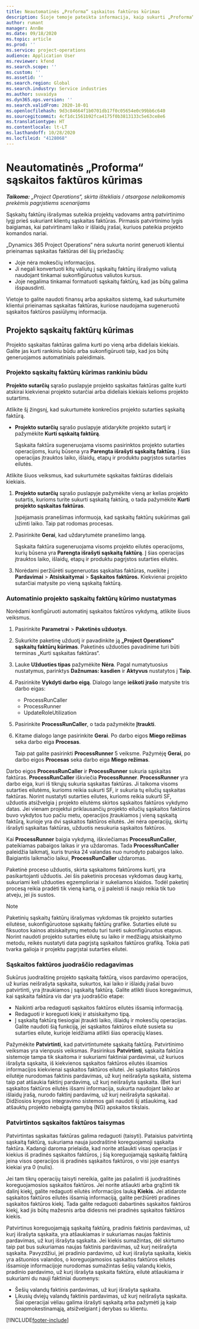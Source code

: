 ```yaml
---
title: Neautomatinės „Proforma“ sąskaitos faktūros kūrimas
description: Šioje temoje pateikta informacija, kaip sukurti „Proforma“ sąskaitą faktūrą.
author: rumant
manager: AnnBe
ms.date: 09/18/2020
ms.topic: article
ms.prod: ''
ms.service: project-operations
audience: Application User
ms.reviewer: kfend
ms.search.scope: ''
ms.custom: ''
ms.assetid: ''
ms.search.region: Global
ms.search.industry: Service industries
ms.author: suvaidya
ms.dyn365.ops.version: ''
ms.search.validFrom: 2020-10-01
ms.openlocfilehash: 9d3c84664f1b0701db17f0c05654e0c99bb6c640
ms.sourcegitcommit: 4cf1dc1561b92fca4175f0b3813133c5e63ce8e6
ms.translationtype: HT
ms.contentlocale: lt-LT
ms.lasthandoff: 10/28/2020
ms.locfileid: "4128068"
---
```

# <a name="create-a-manual-proforma-invoice"></a>Neautomatinės „Proforma“ sąskaitos faktūros kūrimas

_**Taikoma:** „Project Operations“, skirta ištekliais / atsargose nelaikomomis prekėmis pagrįstiems scenarijams_

Sąskaitų faktūrų išrašymas suteikia projektų vadovams antrą patvirtinimo lygį prieš sukuriant klientų sąskaitas faktūras. Pirmasis patvirtinimo lygis baigiamas, kai patvirtinami laiko ir išlaidų įrašai, kuriuos pateikia projekto komandos nariai.

„Dynamics 365 Project Operations“ nėra sukurta norint generuoti klientui prieinamas sąskaitas faktūras dėl šių priežasčių:

- Joje nėra mokesčių informacijos.
- Ji negali konvertuoti kitų valiutų į sąskaitų faktūrų išrašymo valiutą naudojant tinkamai sukonfigūruotus valiutos kursus.
- Joje negalima tinkamai formatuoti sąskaitų faktūrų, kad jas būtų galima išspausdinti.

Vietoje to galite naudoti finansų arba apskaitos sistemą, kad sukurtumėte klientui prieinamas sąskaitas faktūras, kuriose naudojama sugeneruotū sąskaitos faktūros pasiūlymų informacija.

## <a name="creating-project-invoices"></a>Projekto sąskaitų faktūrų kūrimas

Projekto sąskaitas faktūras galima kurti po vieną arba dideliais kiekiais. Galite jas kurti rankiniu būdu arba sukonfigūruoti taip, kad jos būtų generuojamos automatiniais paleidimais.

### <a name="manually-create-project-invoices"></a>Projekto sąskaitų faktūrų kūrimas rankiniu būdu 

**Projekto sutarčių** sąrašo puslapyje projekto sąskaitas faktūras galite kurti atskirai kiekvienai projekto sutarčiai arba dideliais kiekiais kelioms projekto sutartims.

Atlikite šį žingsnį, kad sukurtumėte konkrečios projekto sutarties sąskaitą faktūrą.

- **Projekto sutarčių** sąrašo puslapyje atidarykite projekto sutartį ir pažymėkite **Kurti sąskaitą faktūrą**.

    Sąskaita faktūra sugeneruojama visoms pasirinktos projekto sutarties operacijoms, kurių būsena yra **Parengta išrašyti sąskaitą faktūrą**. Į šias operacijas įtrauktos laiko, išlaidų, etapų ir produktu pagrįstos sutarties eilutės.

Atlikite šiuos veiksmus, kad sukurtumėte sąskaitas faktūras dideliais kiekiais.

1. **Projekto sutarčių** sąrašo puslapyje pažymėkite vieną ar kelias projekto sutartis, kurioms turite sukurti sąskaitą faktūrą, o tada pažymėkite **Kurti projekto sąskaitas faktūras**.

    Įspėjamasis pranešimas informuoja, kad sąskaitų faktūrų sukūrimas gali užimti laiko. Taip pat rodomas procesas.

2. Pasirinkite **Gerai**, kad uždarytumėte pranešimo langą.

    Sąskaita faktūra sugeneruojama visoms projekto eilutės operacijoms, kurių būsena yra **Parengta išrašyti sąskaitą faktūrą**. Į šias operacijas įtrauktos laiko, išlaidų, etapų ir produktu pagrįstos sutarties eilutės.

3. Norėdami peržiūrėti sugeneruotas sąskaitas faktūras, nueikite į **Pardavimai** \> **Atsiskaitymai** \> **Sąskaitos faktūros.** Kiekvienai projekto sutarčiai matysite po vieną sąskaitą faktūrą.

### <a name="set-up-automated-creation-of-project-invoices"></a>Automatinio projekto sąskaitų faktūrų kūrimo nustatymas 

Norėdami konfigūruoti automatinį sąskaitos faktūros vykdymą, atlikite šiuos veiksmus.

1. Pasirinkite **Parametrai** \> **Paketinės užduotys**.
2. Sukurkite paketinę užduotį ir pavadinkite ją **„Project Operations“ sąskaitų faktūrų kūrimas**. Paketinės užduoties pavadinime turi būti terminas „Kurti sąskaitas faktūras“.
3. Lauke **Užduoties tipas** pažymėkite **Nėra**. Pagal numatytuosius nustatymus, parinktys **Dažnumas: kasdien** ir **Aktyvus** nustatytos į **Taip**.
4. Pasirinkite **Vykdyti darbo eigą**. Dialogo lange **ieškoti įrašo** matysite tris darbo eigas:

    - ProcessRunCaller
    - ProcessRunner
    - UpdateRoleUtilization

5. Pasirinkite **ProcessRunCaller**, o tada pažymėkite **Įtraukti**.
6. Kitame dialogo lange pasirinkite **Gerai**. Po darbo eigos **Miego režimas** seka darbo eiga **Procesas**.

    Taip pat galite pasirinkti **ProcessRunner** 5 veiksme. Pažymėję **Gerai**, po darbo eigos **Procesas** seka darbo eiga **Miego režimas**.

Darbo eigos **ProcessRunCaller** ir **ProcessRunner** sukuria sąskaitas faktūras. **ProcessRunCaller** iškviečia **ProcessRunner**. **ProcessRunner** yra darbo eiga, kuri iš tikrųjų sukuria sąskaitas faktūras. Ji taikoma visoms sutarties eilutėms, kurioms reikia sukurti SF, ir sukuria tų eilučių sąskaitas faktūras. Norint nustatyti sutarties eilutes, kurioms reikia sukurti SF, užduotis atsižvelgia į projekto eilutėms skirtos sąskaitos faktūros vykdymo datas. Jei vienam projektui priklausančių projekto eilučių sąskaitos faktūros buvo vykdytos tuo pačiu metu, operacijos įtraukiamos į vieną sąskaitą faktūrą, kurioje yra dvi sąskaitos faktūros eilutės. Jei nėra operacijų, skirtų išrašyti sąskaitas faktūras, užduotis nesukuria sąskaitos faktūros.

Kai **ProcessRunner** baigia vykdymą, iškviečiamas **ProcessRunCaller**, pateikiamas pabaigos laikas ir yra uždaromas. Tada **ProcessRunCaller** paleidžia laikmatį, kuris trunka 24 valandas nuo nurodyto pabaigos laiko. Baigiantis laikmačio laikui, **ProcessRunCaller** uždaromas.

Paketinė proceso užduotis, skirta sąskaitoms faktūroms kurti, yra pasikartojanti užduotis. Jei šis paketinis procesas vykdomas daug kartų, sukuriami keli užduoties egzemplioriai ir sukeliamos klaidos. Todėl paketinį procesą reikia pradėti tik vieną kartą, o jį paleisti iš naujo reikia tik tuo atveju, jei jis sustos.

> [!NOTE]
> Paketinių sąskaitų faktūrų išrašymas vykdomas tik projekto sutarties eilutėse, sukonfigūruotose sąskaitų faktūrų grafike. Sutarties eilutė su fiksuotos kainos atsiskaitymų metodu turi turėti sukonfigūruotus etapus. Norint naudoti projekto sutarties eilutę su laiko ir medžiagų atsiskaitymo metodu, reikės nustatyti data pagrįstą sąskaitos faktūros grafiką. Tokia pati tvarka galioja ir projektu pagrįstai sutarties eilutei.      
 
### <a name="edit-a-draft-invoice"></a>Sąskaitos faktūros juodraščio redagavimas

Sukūrus juodraštinę projekto sąskaitą faktūrą, visos pardavimo operacijos, už kurias neišrašyta sąskaita, sukurtos, kai laiko ir išlaidų įrašai buvo patvirtinti, yra įtraukiamos į sąskaitą faktūrą. Galite atlikti šiuos koregavimus, kai sąskaita faktūra vis dar yra juodraščio etape:

- Naikinti arba redaguoti sąskaitos faktūros eilutės išsamią informaciją.
- Redaguoti ir koreguoti kiekį ir atsiskaitymo tipą.
- Į sąskaitą faktūrą tiesiogiai įtraukti laiko, išlaidų ir mokesčių operacijas. Galite naudoti šią funkciją, jei sąskaitos faktūros eilutė susieta su sutarties eilute, kurioje leidžiama atlikti šias operacijų klases.

Pažymėkite **Patvirtinti**, kad patvirtintumėte sąskaitą faktūrą. Patvirtinimo veiksmas yra vienpusis veiksmas. Pasirinkus **Patvirtinti**, sąskaita faktūra sistemoje tampa tik skaitoma ir sukuriami faktiniai pardavimai, už kuriuos išrašyta sąskaita, iš kiekvienos sąskaitos faktūros eilutės išsamios informacijos kiekvienai sąskaitos faktūros eilutei. Jei sąskaitos faktūros eilutėje nurodomas faktinis pardavimas, už kurį neišrašyta sąskaita, sistema taip pat atšaukia faktinį pardavimą, už kurį neišrašyta sąskaita. (Bet kuri sąskaitos faktūros eilutės išsami informacija, sukurta naudojant laiko ar išlaidų įrašą, nurodo faktinį pardavimą, už kurį neišrašyta sąskaita). Didžiosios knygos integravimo sistemos gali naudoti šį atšaukimą, kad atšauktų projekto nebaigtą gamybą (NG) apskaitos tikslais.

### <a name="correct-a-confirmed-invoice"></a>Patvirtintos sąskaitos faktūros taisymas

Patvirtintas sąskaitas faktūras galima redaguoti (taisyti). Pataisius patvirtintą sąskaitą faktūrą, sukuriama nauja juodraštinė koreguojamoji sąskaita faktūra. Kadangi daroma prielaida, kad norite atšaukti visas operacijas ir kiekius iš pradinės sąskaitos faktūros, į šią koreguojamąją sąskaitą faktūrą įeina visos operacijos iš pradinės sąskaitos faktūros, o visi joje esantys kiekiai yra 0 (nulis).

Jei tam tikrų operacijų taisyti nereikia, galite jas pašalinti iš juodraštinės koreguojamosios sąskaitos faktūros. Jei norite atšaukti arba grąžinti tik dalinį kiekį, galite redaguoti eilutės informacijos lauką **Kiekis**. Jei atidarote sąskaitos faktūros eilutės išsamią informaciją, galite peržiūrėti pradines sąskaitos faktūros kiekį. Tada galite redaguoti dabartinės sąskaitos faktūros kiekį, kad jis būtų mažesnis arba didesnis nei pradinės sąskaitos faktūros kiekis.

Patvirtinus koreguojamąją sąskaitą faktūrą, pradinis faktinis pardavimas, už kurį išrašyta sąskaita, yra atšaukiamas ir sukuriamas naujas faktinis pardavimas, už kurį išrašyta sąskaita. Jei kiekis sumažintas, dėl skirtumo taip pat bus sukuriamas naujas faktinis pardavimas, už kurį neišrašyta sąskaita. Pavyzdžiui, jei pradinio pardavimo, už kurį išrašyta sąskaita, kiekis yra aštuonios valandos, o koreguojamosios sąskaitos faktūros eilutės išsamioje informacijoje nurodomas sumažintas šešių valandų kiekis, pradinio pardavimo, už kurį išrašyta sąskaita faktūra, eilutė atšaukiama ir sukuriami du nauji faktiniai duomenys:

- Šešių valandų faktinis pardavimas, už kurį išrašyta sąskaita.
- Likusių dviejų valandų faktinis pardavimas, už kurį neišrašyta sąskaita. Šiai operacijai vėliau galima išrašyti sąskaitą arba pažymėti ją kaip neapmokestinamąją, atsižvelgiant į derybas su klientu.


[!INCLUDE[footer-include](../includes/footer-banner.md)]